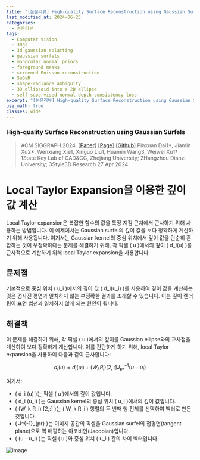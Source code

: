 ```yaml
---
title: "[논문리뷰] High-quality Surface Reconstruction using Gaussian Surfels"
last_modified_at: 2024-06-25
categories:
  - 논문리뷰
tags:
  - Computer Vision
  - 3dgs
  - 3d gaussian splatting
  - gaussian surfels
  - monocular normal priors
  - foreground masks
  - screened Poisson reconstruction
  - SuGaR
  - shape-radiance ambiguity
  - 3D ellipsoid into a 2D ellipse
  - self-supervised normal-depth consistency loss
excerpt: "[논문리뷰] High-quality Surface Reconstruction using Gaussian Surfels"
use_math: true
classes: wide
---
```


### High-quality Surface Reconstruction using Gaussian Surfels
> ACM SIGGRAPH 2024. [[Paper](https://arxiv.org/pdf/2404.17774)] [[Page](https://turandai.github.io/projects/gaussian_surfels/)] [[Github](https://github.com/turandai/gaussian_surfels)]
> Pinxuan Dai1*, Jiamin Xu2*, Wenxiang Xie1, Xinguo Liu1, Huamin Wang3, Weiwei Xu1†
> 1State Key Lab of CAD&CG, Zhejiang University; 2Hangzhou Dianzi University; 3Style3D Research
> 27 Apr 2024

# Local Taylor Expansion을 이용한 깊이 값 계산

Local Taylor expansion은 복잡한 함수의 값을 특정 지점 근처에서 근사하기 위해 사용하는 방법입니다. 이 예제에서는 Gaussian surfel의 깊이 값을 보다 정확하게 계산하기 위해 사용됩니다. 여기서는 Gaussian kernel의 중심 위치에서 깊이 값을 단순히 혼합하는 것이 부정확하다는 문제를 해결하기 위해, 각 픽셀 \( u \)에서의 깊이 \( d_i(u) \)를 근사적으로 계산하기 위해 local Taylor expansion을 사용합니다.

## 문제점
기본적으로 중심 위치 \( u_i \)에서의 깊이 값 \( d_i(u_i) \)를 사용하여 깊이 값을 계산하는 것은 경사진 평면과 일치하지 않는 부정확한 결과를 초래할 수 있습니다. 이는 깊이 렌더링이 표면 법선과 일치하지 않게 되는 원인이 됩니다.

## 해결책
이 문제를 해결하기 위해, 각 픽셀 \( u \)에서의 깊이를 Gaussian ellipse와의 교차점을 계산하여 보다 정확하게 계산합니다. 이를 간단하게 하기 위해, local Taylor expansion을 사용하여 다음과 같이 근사합니다:

$$
d_i (u) = d_i (u_i) + (W_k R_i) [2,:] J^{-1}_{pr} (u - u_i)
$$

여기서:
- \( d_i (u) \)는 픽셀 \( u \)에서의 깊이 값입니다.
- \( d_i (u_i) \)는 Gaussian kernel의 중심 위치 \( u_i \)에서의 깊이 값입니다.
- \( (W_k R_i) [2,:] \)는 \( W_k R_i \) 행렬의 두 번째 행 전체를 선택하여 벡터로 만든 것입니다.
- \( J^{-1}_{pr} \)는 이미지 공간의 픽셀을 Gaussian surfel의 접평면(tangent plane)으로 역 매핑하는 야코비안(Jacobian)입니다.
- \( (u - u_i) \)는 픽셀 \( u \)와 중심 위치 \( u_i \) 간의 차이 벡터입니다.

![image](https://github.com/sandokim/sandokim.github.io/assets/74639652/b59e2b5f-c267-43c0-ae54-ce1884cca9eb)
















